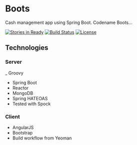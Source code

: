 # Boots

Cash management app using Spring Boot.  Codename Boots...

[![Stories in Ready](https://badge.waffle.io/robpurcell/boots.png?label=ready)](https://waffle.io/robpurcell/boots)
[![Build Status](https://travis-ci.org/robpurcell/boots.png)](https://travis-ci.org/robpurcell/boots)
[![License](http://img.shields.io/:license-apache2-blue.svg)](http://www.apache.org/licenses/LICENSE-2.0)


## Technologies

### Server
_ Groovy
- Spring Boot
- Reactor
- MongoDB
- Spring HATEOAS
- Tested with Spock

### Client
- AngularJS
- Bootstrap
- Build workflow from Yeoman







